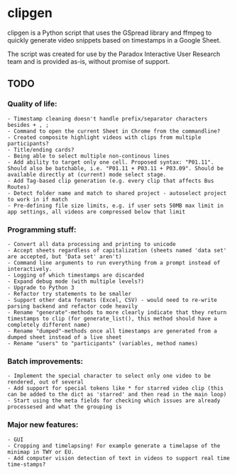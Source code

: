 # clipgen
clipgen is a Python script that uses the GSpread library and ffmpeg to quickly generate video snippets based on timestamps in a Google Sheet.

The script was created for use by the Paradox Interactive User Research team and is provided as-is, without promise of support.

## TODO
### Quality of life:
	- Timestamp cleaning doesn't handle prefix/separator characters besides + , ;
	- Command to open the current Sheet in Chrome from the commandline?
	- Created composite highlight videos with clips from multiple participants?
	- Title/ending cards?
	- Being able to select multiple non-continous lines
	- Add ability to target only one cell. Proposed syntax: "P01.11". Should also be batchable, i.e. "P01.11 + P03.11 + P03.09". Should be available directly at (current) mode select stage.
	- Add Tag-based clip generation (e.g. every clip that affects Bus Routes)
	- Detect folder name and match to shared project - autoselect project to work in if match
	- Pre-defining file size limits, e.g. if user sets 50MB max limit in app settings, all videos are compressed below that limit
### Programming stuff:
	- Convert all data processing and printing to unicode
	- Accept sheets regardless of capitalization (sheets named 'data set' are accepted, but 'Data set' aren't)
	- Command line arguments to run everything from a prompt instead of interactively.
	- Logging of which timestamps are discarded
	- Expand debug mode (with multiple levels?)
	- Upgrade to Python 3
	- Refactor try statements to be smaller
	- Support other data formats (Excel, CSV) - would need to re-write parsing backend and refactor code heavily
	- Rename "generate"-methods to more clearly indicate that they return timestamps to clip (for generate_list(), this method should have a completely different name)
	- Rename "dumped"-methods once all timestamps are generated from a dumped sheet instead of a live sheet
	- Rename "users" to "participants" (variables, method names)
### Batch improvements:
 	- Implement the special character to select only one video to be rendered, out of several
 	- Add support for special tokens like * for starred video clip (this can be added to the dict as 'starred' and then read in the main loop)
 	- Start using the meta fields for checking which issues are already processesed and what the grouping is
### Major new features:
 	- GUI
	- Cropping and timelapsing! For example generate a timelapse of the minimap in TWY or EU.
	- Add computer vision detection of text in videos to support real time time-stamps?
